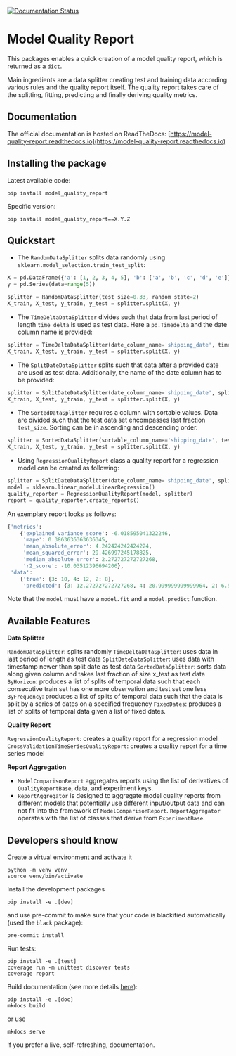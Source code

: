[![Documentation Status](https://readthedocs.org/projects/model-quality-report/badge/?version=latest&style=flat-square)](https://model-quality-report.readthedocs.io/en/latest/?badge=latest)

# Model Quality Report

This packages enables a quick creation of a model quality report, which is returned 
as a `dict`. 

Main ingredients are a data splitter creating test and training data according various rules and the quality report itself. The quality report takes care of the splitting, fitting, predicting and finally deriving quality metrics.  

## Documentation

The official documentation is hosted on ReadTheDocs: [https://model-quality-report.readthedocs.io](https://model-quality-report.readthedocs.io)

## Installing the package

Latest available code:
```shell
pip install model_quality_report
```
Specific version:
```shell
pip install model_quality_report==X.Y.Z
```

## Quickstart

* The `RandomDataSplitter` splits data randomly using `sklearn.model_selection.train_test_split`:
```python
X = pd.DataFrame({'a': [1, 2, 3, 4, 5], 'b': ['a', 'b', 'c', 'd', 'e']})
y = pd.Series(data=range(5))

splitter = RandomDataSplitter(test_size=0.33, random_state=2)
X_train, X_test, y_train, y_test = splitter.split(X, y)
```

* The `TimeDeltaDataSplitter` divides such that data from last period of length `time_delta` is used as test data. Here a `pd.Timedelta` and the date column name is provided:
```python
splitter = TimeDeltaDataSplitter(date_column_name='shipping_date', time_delta=pd.Timedelta(3, unit='h')) 
X_train, X_test, y_train, y_test = splitter.split(X, y)
```

* The `SplitDateDataSplitter` splits such that data after a provided date are used as test data. Additionally, the name of the date column has to be provided:
```python
splitter = SplitDateDataSplitter(date_column_name='shipping_date', split_date=pd.Timstamp('2016-01-01'))
X_train, X_test, y_train, y_test = splitter.split(X, y)
```

* The `SortedDataSplitter` requires a column with sortable values. Data are divided such that the test data set encompasses last fraction `test_size`. Sorting can be in ascending and descending order. 
```python
splitter = SortedDataSplitter(sortable_column_name='shipping_date', test_size=0.2, ascending=True)
X_train, X_test, y_train, y_test = splitter.split(X, y)
```

* Using `RegressionQualityReport` class a quality report for a regression model can be created as following:

```python
splitter = SplitDateDataSplitter(date_column_name='shipping_date', split_date=pd.Timstamp('2016-01-01'))
model = sklearn.linear_model.LinearRegression()
quality_reporter = RegressionQualityReport(model, splitter)
report = quality_reporter.create_reports()
```
An exemplary report looks as follows:
```python
{'metrics': 
    {'explained_variance_score': -6.018595041322246, 
     'mape': 0.3863636363636345, 
     'mean_absolute_error': 4.242424242424224, 
     'mean_squared_error': 29.426997245178825, 
     'median_absolute_error': 2.272727272727268, 
     'r2_score': -10.03512396694206}, 
 'data': 
    {'true': {3: 10, 4: 12, 2: 8}, 
     'predicted': {3: 12.272727272727268, 4: 20.999999999999964, 2: 6.545454545454561}}}  
```
Note that the `model` must have a `model.fit` and a `model.predict` function.

## Available Features

**Data Splitter**

`RandomDataSplitter`: splits randomly
`TimeDeltaDataSplitter`: uses data in last period of length as test data
`SplitDateDataSplitter`: uses data with timestamp newer than split date as test data
`SortedDataSplitter`: sorts data along given column and takes last fraction of size x_test as test data
`ByHorizon`: produces a list of splits of temporal data such that each consecutive train set has one more observation and test set one less
`ByFrequency`: produces a list of splits of temporal data such that the data is split by a series of dates on a specified frequency
`FixedDates`: produces a list of splits of temporal data given a list of fixed dates.

**Quality Report**

`RegressionQualityReport`: creates a quality report for a regression model
`CrossValidationTimeSeriesQualityReport`: creates a quality report for a time series model

**Report Aggregation**

- `ModelComparisonReport` aggregates reports using the list of derivatives of `QualityReportBase`, data, and experiment keys.
- `ReportAggregator` is designed to aggregate model quality reports from different models that potentially use different input/output data and can not fit into the framework of `ModelComparisonReport`. `ReportAggregator` operates with the list of classes that derive from `ExperimentBase`.  

## Developers should know

Create a virtual environment and activate it
```shell
python -m venv venv
source venv/bin/activate
```
Install the development packages
```shell
pip install -e .[dev]
```
and use pre-commit to make sure that your code is blackified automatically (used the `black` package):
```shell
pre-commit install
```
Run tests:
```shell
pip install -e .[test]
coverage run -m unittest discover tests
coverage report
```
Build documentation (see more details [here](https://www.mkdocs.org/#getting-started)):
```shell
pip install -e .[doc]
mkdocs build
```
or use
```shell
mkdocs serve
```
if you prefer a live, self-refreshing, documentation.
